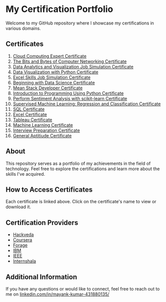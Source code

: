 # My Certification Portfolio
Welcome to my GitHub repository where I showcase my certifications in various domains.

## Certificates
1. [Cloud Computing Expert Certificate](Cloud%20Computing%20Certificate.pdf)
2. [The Bits and Bytes of Computer Networking Certificate](Computer%20Networking%20certificate.pdf)
3. [Data Analytics and Visualization Job Simulation Certificate](Data%20analytics%20certificate.pdf)
4. [Data Visualization with Python Certificate](Data%20visualization%20certificate.pdf)
5. [Excel Skills Job Simulation Certificate](Excel%20certificate.pdf)
6. [Beginning with Data Science Certificate](IEEE%20Certificate.jpg)
7. [Mean Stack Developer Certificate](MEAN%20Stack%20certificate.pdf)
8. [Introduction to Programming Using Python Certificate](https://www.coursera.org/account/accomplishments/certificate/SFGNSE5VL3BJ)
9. [Perform Sentiment Analysis with scikit-learn Certificate](https://coursera.org/verify/APW2E7TQX72F)
10. [Supervised Machine Learning: Regression and Classification Certificate](https://coursera.org/verify/BYG2MYQB5AZB)
11. [SQL Certificate](https://trainings.internshala.com/verify-certificate/?certificate_number=e8as8xscr7s)
12. [Excel Certificate](https://trainings.internshala.com/verify-certificate/?certificate_number=3rrvowc3o3w)
13. [Tableau Certificate](https://trainings.internshala.com/verify-certificate/?certificate_number=fyne78ozvhb)
14. [Machine Learning Certificate](https://trainings.internshala.com/verify-certificate/?certificate_number=57iftbmo202)
15. [Interview Preparation Certificate](https://trainings.internshala.com/verify-certificate/?certificate_number=5puebltpvk3)
16. [General Aptitiude Certificate](https://trainings.internshala.com/verify-certificate/?certificate_number=iajwbn7yyqw)
    

## About

This repository serves as a portfolio of my achievements in the field of technology. Feel free to explore the certifications and learn more about the skills I've acquired.

## How to Access Certificates

Each certificate is linked above. Click on the certificate's name to view or download it.

## Certification Providers

- [Hackveda](#)
- [Coursera](#)
- [Forage](#)
- [IBM](#)
- [IEEE](#)
- [Internshala](#)

## Additional Information

If you have any questions or would like to connect, feel free to reach out to me on [linkedin.com/in/mayank-kumar-431880135/](https://www.linkedin.com/in/mayank-kumar-431880135/)


